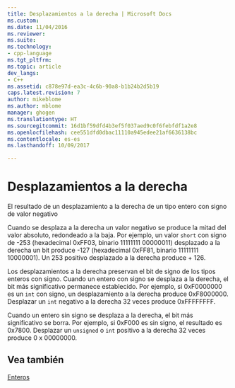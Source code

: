 ```yaml
---
title: Desplazamientos a la derecha | Microsoft Docs
ms.custom: 
ms.date: 11/04/2016
ms.reviewer: 
ms.suite: 
ms.technology:
- cpp-language
ms.tgt_pltfrm: 
ms.topic: article
dev_langs:
- C++
ms.assetid: c878e97d-ea3c-4c6b-90a8-b1b24b2d5b19
caps.latest.revision: 7
author: mikeblome
ms.author: mblome
manager: ghogen
ms.translationtype: HT
ms.sourcegitcommit: 16d1bf59dfd4b3ef5f037aed9c0f6febfdf1a2e8
ms.openlocfilehash: cee551dfd0dbac11110a945edee21af6636138bc
ms.contentlocale: es-es
ms.lasthandoff: 10/09/2017

---
```

# <a name="right-shifts"></a>Desplazamientos a la derecha
El resultado de un desplazamiento a la derecha de un tipo entero con signo de valor negativo  
  
 Cuando se desplaza a la derecha un valor negativo se produce la mitad del valor absoluto, redondeado a la baja. Por ejemplo, un valor `short` con signo de -253 (hexadecimal 0xFF03, binario 11111111 00000011) desplazado a la derecha un bit produce -127 (hexadecimal 0xFF81, binario 11111111 10000001). Un 253 positivo desplazado a la derecha produce + 126.  
  
 Los desplazamientos a la derecha preservan el bit de signo de los tipos enteros con signo. Cuando un entero con signo se desplaza a la derecha, el bit más significativo permanece establecido. Por ejemplo, si 0xF0000000 es un `int` con signo, un desplazamiento a la derecha produce 0xF8000000. Desplazar un `int` negativo a la derecha 32 veces produce 0xFFFFFFFF.  
  
 Cuando un entero sin signo se desplaza a la derecha, el bit más significativo se borra. Por ejemplo, si 0xF000 es sin signo, el resultado es 0x7800. Desplazar un `unsigned` o `int` positivo a la derecha 32 veces produce 0 x 00000000.  
  
## <a name="see-also"></a>Vea también  
 [Enteros](../c-language/integers.md)
